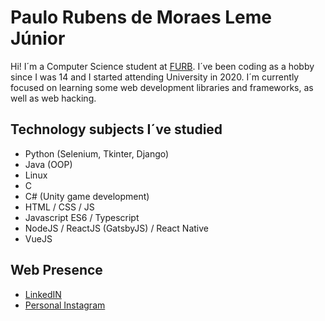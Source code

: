 # Paulo Rubens de Moraes Leme Júnior

 Hi! I´m a Computer Science student at [FURB](http://www.furb.br/web/10/portugues). I´ve been coding as a hobby since I was 14 and I started attending University in 2020. I´m currently focused on learning some web development libraries and frameworks, as well as web hacking. 

## Technology subjects I´ve studied

 - Python (Selenium, Tkinter, Django)
 - Java (OOP)
 - Linux
 - C
 - C# (Unity game development)
 - HTML / CSS / JS
 - Javascript ES6 / Typescript
 - NodeJS / ReactJS (GatsbyJS) / React Native 
 - VueJS

## Web Presence

 - [LinkedIN](https://www.linkedin.com/in/paulo-rubens-de-moraes-leme-júnior-2419731a5/)
 - [Personal Instagram](https://www.instagram.com/paulojr26_/)



